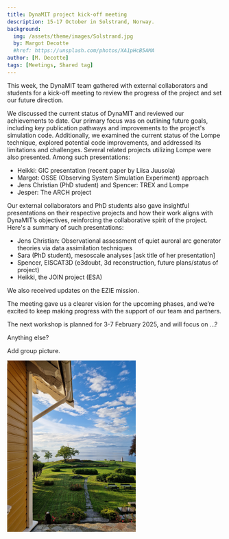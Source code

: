 ```yaml
---
title: DynaMIT project kick-off meeting
description: 15-17 October in Solstrand, Norway.
background:
  img: /assets/theme/images/Solstrand.jpg
  by: Margot Decotte
  #href: https://unsplash.com/photos/XA1pHcB5AMA
author: [M. Decotte]
tags: [Meetings, Shared tag]
---
```


This week, the DynaMIT team gathered with external collaborators and students for a kick-off meeting to review the progress of the project and set our future direction.

We discussed the current status of DynaMIT and reviewed our achievements to date. Our primary focus was on outlining future goals, including key publication pathways and improvements to the project's simulation code. Additionally, we examined the current status of the Lompe technique, explored potential code improvements, and addressed its limitations and challenges. Several related projects utilizing Lompe were also presented. Among such presentations:
- Heikki: GIC presentation (recent paper by Liisa Juusola)
- Margot: OSSE (Observing System Simulation Experiment) approach
- Jens Christian (PhD student) and Spencer: TREX and Lompe
- Jesper: The ARCH project

Our external collaborators and PhD students also gave insightful presentations on their respective projects and how their work aligns with DynaMIT’s objectives, reinforcing the collaborative spirit of the project. Here's a summary of such presentations: 
- Jens Christian: Observational assessment of quiet auroral arc generator theories via data assimilation techniques 
- Sara (PhD student), mesoscale analyses [ask title of her presentation] 
- Spencer, EISCAT3D (e3doubt, 3d reconstruction, future plans/status of project)
- Heikki, the JOIN project (ESA)

We also received updates on the EZIE mission. 

The meeting gave us a clearer vision for the upcoming phases, and we’re excited to keep making progress with the support of our team and partners.

The next workshop is planned for 3-7 February 2025, and will focus on ...?

Anything else?

Add group picture. 

<!-- ![Alt Text](/assets/theme/images/Solstrand.jpg) -->
<!-- ![Alt Text](/assets/theme/images/Solstrand.jpg){ width=300px height=200px } -->
<img src="/assets/theme/images/Solstrand.jpg" alt="Alt Text" width="300">
